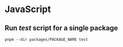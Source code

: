 # JavaScript


## Run _test_ script for a single package

```
pnpm --dir packages/PACKAGE_NAME test
```


